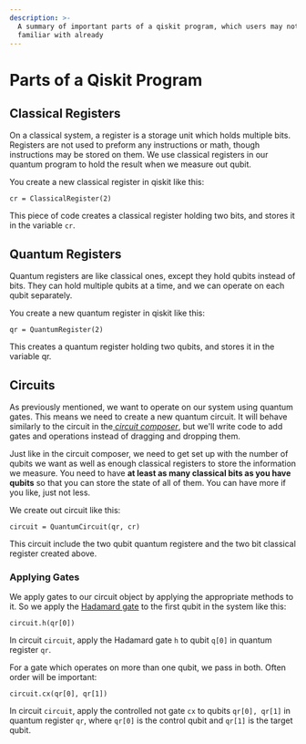 ```yaml
---
description: >-
  A summary of important parts of a qiskit program, which users may not be
  familiar with already
---
```


# Parts of a Qiskit Program

## Classical Registers

On a classical system, a register is a storage unit which holds multiple bits. Registers are not used to preform any instructions or math, though instructions may be stored on them. We use classical registers in our quantum program to hold the result when we measure out qubit.

You create a new classical register in qiskit like this:

```text
cr = ClassicalRegister(2)
```

This piece of code creates a classical register holding two bits, and stores it in the variable `cr`.

## Quantum Registers

Quantum registers are like classical ones, except they hold qubits instead of bits. They can hold multiple qubits at a time, and we can operate on each qubit separately.

You create a new quantum register in qiskit like this:

```text
qr = QuantumRegister(2)
```

This creates a quantum register holding two qubits, and stores it in the variable qr.

## Circuits

As previously mentioned, we want to operate on our system using quantum gates. This means we need to create a new quantum circuit. It will behave similarly to the circuit in the[ _circuit composer_](../ibmq/using-quantum-gates-the-circuit-composer.md), but we'll write code to add gates and operations instead of dragging and dropping them.

Just like in the circuit composer, we need to get set up with the number of qubits we want as well as enough classical registers to store the information we measure. You need to have **at least as many classical bits as you have qubits** so that you can store the state of all of them. You can have more if you like, just not less.

We create out circuit like this:

```text
circuit = QuantumCircuit(qr, cr)
```

This circuit include the two qubit quantum registere and the two bit classical register created above.

### Applying Gates

We apply gates to our circuit object by applying the appropriate methods to it. So we apply the [Hadamard gate](../quantum-circuits/single-qubit-gates.md#hadamard-gate) to the first qubit in the system like this:

```text
circuit.h(qr[0])
```

In circuit `circuit`, apply the Hadamard gate `h` to qubit `q[0]` in quantum register `qr`.

For a gate which operates on more than one qubit, we pass in both. Often order will be important:

```text
circuit.cx(qr[0], qr[1])
```

In circuit `circuit`, apply the controlled not gate `cx` to qubits `qr[0], qr[1]` in quantum register `qr`, where `qr[0]` is the control qubit and `qr[1]` is the target qubit.

